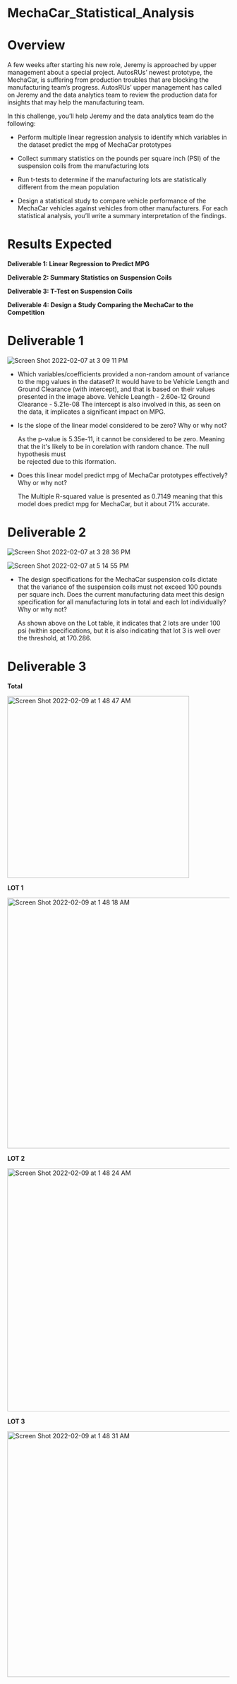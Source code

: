 # MechaCar_Statistical_Analysis



# Overview

A few weeks after starting his new role, Jeremy is approached by upper management about a special project. AutosRUs’ newest prototype, the MechaCar, is suffering from production troubles that are blocking the manufacturing team’s progress. AutosRUs’ upper management has called on Jeremy and the data analytics team to review the production data for insights that may help the manufacturing team.

In this challenge, you’ll help Jeremy and the data analytics team do the following:

  * Perform multiple linear regression analysis to identify which variables in the dataset predict the mpg of MechaCar prototypes

  * Collect summary statistics on the pounds per square inch (PSI) of the suspension coils from the manufacturing lots

  * Run t-tests to determine if the manufacturing lots are statistically different from the mean population

  * Design a statistical study to compare vehicle performance of the MechaCar vehicles against vehicles from other manufacturers. For each statistical analysis,         you’ll write a summary interpretation of the findings.



# Results Expected

**Deliverable 1: Linear Regression to Predict MPG**

**Deliverable 2: Summary Statistics on Suspension Coils**

**Deliverable 3: T-Test on Suspension Coils**

**Deliverable 4: Design a Study Comparing the MechaCar to the Competition**


# Deliverable 1

![Screen Shot 2022-02-07 at 3 09 11 PM](https://user-images.githubusercontent.com/92615504/153128853-538c8903-48a7-4ae6-88f1-b63914b2f090.png)


* Which variables/coefficients provided a non-random amount of variance to the mpg values in the dataset?
   It would have to be  Vehicle Length and Ground Clearance (with intercept), and that is based on their values presented in the image above. 
   Vehicle Leangth - 2.60e-12
   Ground Clearance - 5.21e-08
   The intercept is also involved in this, as seen on the data, it implicates a significant impact on MPG. 

* Is the slope of the linear model considered to be zero? Why or why not?

  As the p-value is 5.35e-11, it cannot be considered to be zero. Meaning that the it's likely to be in corelation with random chance. The null hypothesis must   
  be rejected due to this iformation. 

* Does this linear model predict mpg of MechaCar prototypes effectively? Why or why not?

  The Multiple R-squared value is presented as 0.7149 meaning that this model does predict mpg for MechaCar, but it about 71% accurate. 



# Deliverable 2


![Screen Shot 2022-02-07 at 3 28 36 PM](https://user-images.githubusercontent.com/92615504/153132162-5294537f-07d9-46a6-8768-2407dc834be9.png)

![Screen Shot 2022-02-07 at 5 14 55 PM](https://user-images.githubusercontent.com/92615504/153132313-d8315000-1f0a-4749-8127-3d6e09b090e4.png)

* The design specifications for the MechaCar suspension coils dictate that the variance of the suspension coils must not exceed 100 pounds per square inch. Does the current manufacturing data meet this design specification for all manufacturing lots in total and each lot individually? Why or why not?

  As shown above on the Lot table, it indicates that 2 lots are under 100 psi (within specifications, but it is also indicating that lot 3 is well over the threshold, at 170.286. 
  
  
# Deliverable 3
  

**Total** 

<img width="412" alt="Screen Shot 2022-02-09 at 1 48 47 AM" src="https://user-images.githubusercontent.com/92615504/153137688-840a0f28-7c98-449a-b2e3-5a428fab836c.png">

**LOT 1**

<img width="568" alt="Screen Shot 2022-02-09 at 1 48 18 AM" src="https://user-images.githubusercontent.com/92615504/153137779-35ed6421-2211-4d15-8794-3713b20654bc.png">


**LOT 2**

<img width="551" alt="Screen Shot 2022-02-09 at 1 48 24 AM" src="https://user-images.githubusercontent.com/92615504/153137804-ef4cf854-1865-4e31-bcc7-03c2002dddb5.png">

**LOT 3**

<img width="557" alt="Screen Shot 2022-02-09 at 1 48 31 AM" src="https://user-images.githubusercontent.com/92615504/153137840-5f5f89dd-f4db-4e30-ae0c-decf2c89a668.png">








